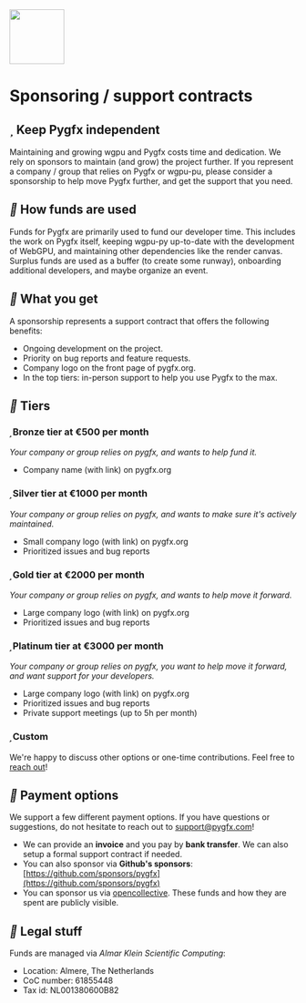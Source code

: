 <img src='pygfx1024.png' width='96px' height='96px' />

# Sponsoring / support contracts


## <i class='fas'></i> Keep Pygfx independent

Maintaining and growing wgpu and Pygfx costs time and dedication. We rely on sponsors to maintain (and grow) the project further.
If you represent a company / group that relies on Pygfx or wgpu-pu, please consider a sponsorship to help move Pygfx further, and get the support that you need.


## <i class='fas'></i> How funds are used

Funds for Pygfx are primarily used to fund our developer time. This includes the work on Pygfx itself, keeping wgpu-py up-to-date with the development of WebGPU, and maintaining other dependencies like the render canvas.
Surplus funds are used as a buffer (to create some runway), onboarding additional developers, and maybe organize an event.


## <i class='fas'></i> What you get

A sponsorship represents a support contract that offers the following benefits:

* Ongoing development on the project.
* Priority on bug reports and feature requests.
* Company logo on the front page of pygfx.org.
* In the top tiers: in-person support to help you use Pygfx to the max.


## <i class='fas'></i> Tiers

<div class=sponsor-tier-box>
    <h3><i class='far'></i>Bronze tier at €500 per month</h3>
    <i>Your company or group relies on pygfx, and wants to help fund it.</i>
    <ul>
        <li>Company name (with link) on pygfx.org</li>
    </ul>
</div>

<div class=sponsor-tier-box>
    <h3><i class='far'></i>Silver tier at €1000 per month</h3>
    <i>Your company or group relies on pygfx, and wants to make sure it's actively maintained.</i>
    <ul>
        <li>Small company logo (with link) on pygfx.org</li>
        <li>Prioritized issues and bug reports</li>
    </ul>
</div>

<div class=sponsor-tier-box>
    <h3><i class='far'></i>Gold tier at €2000 per month</h3>
    <i>Your company or group relies on pygfx, and wants to help move it forward.</i>
    <ul>
        <li>Large company logo (with link) on pygfx.org</li>
        <li>Prioritized issues and bug reports</li>
    </ul>
</div>

<div class=sponsor-tier-box>
    <h3><i class='far'></i>Platinum tier at €3000 per month</h3>
    <i>Your company or group relies on pygfx, you want to help move it forward, and want support for your developers.</i>
    <ul>
        <li>Large company logo (with link) on pygfx.org</li>
        <li>Prioritized issues and bug reports</li>
        <li>Private support meetings (up to 5h per month)</li>
    </ul>
</div>

<div class=sponsor-tier-box>
    <h3><i class='far'></i>Custom</h3>
    We're happy to discuss other options or one-time contributions. Feel free to <a href='mailto:support@pygfx.com'>reach out</a>!
</div>


## <i class='fas'></i> Payment options

We support a few different payment options. If you have questions or suggestions, do not hesitate to reach out to [support@pygfx.com](mailto:support@pygfx.com)!

* We can provide an **invoice** and you pay by **bank transfer**. We can also setup a formal support contract if needed.
* You can also sponsor via **Github's sponsors**: [https://github.com/sponsors/pygfx](https://github.com/sponsors/pygfx)
* You can sponsor us via [opencollective](https://opencollective.com/pygfx). These funds and how they are spent are publicly visible.


## <i class='fas'></i> Legal stuff

Funds are managed via *Almar Klein Scientific Computing*:

* Location: Almere, The Netherlands
* CoC number: 61855448
* Tax id: NL001380600B82

